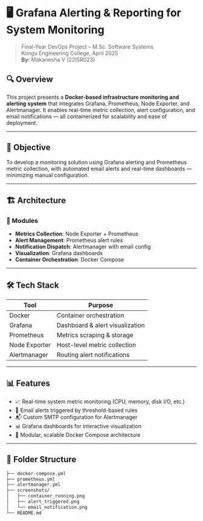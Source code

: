 # 🖥️ Grafana Alerting & Reporting for System Monitoring

> Final-Year DevOps Project – M.Sc. Software Systems  
> Kongu Engineering College, April 2025  
> **By:** Makanesha V (22ISR023)

## 🔍 Overview

This project presents a **Docker-based infrastructure monitoring and alerting system** that integrates Grafana, Prometheus, Node Exporter, and Alertmanager. It enables real-time metric collection, alert configuration, and email notifications — all containerized for scalability and ease of deployment.

---

## 🧠 Objective

To develop a monitoring solution using Grafana alerting and Prometheus metric collection, with automated email alerts and real-time dashboards — minimizing manual configuration.

---

## 🏗️ Architecture

### 🔧 Modules
- **Metrics Collection**: Node Exporter + Prometheus
- **Alert Management**: Prometheus alert rules
- **Notification Dispatch**: Alertmanager with email config
- **Visualization**: Grafana dashboards
- **Container Orchestration**: Docker Compose

---

## 🛠️ Tech Stack

| Tool         | Purpose                      |
|--------------|-------------------------------|
| Docker       | Container orchestration        |
| Grafana      | Dashboard & alert visualization |
| Prometheus   | Metrics scraping & storage     |
| Node Exporter| Host-level metric collection   |
| Alertmanager | Routing alert notifications    |

---

## 📊 Features

- 📈 Real-time system metric monitoring (CPU, memory, disk I/O, etc.)
- 🔔 Email alerts triggered by threshold-based rules
- 📬 Custom SMTP configuration for Alertmanager
- 📊 Grafana dashboards for interactive visualization
- 🧱 Modular, scalable Docker Compose architecture

---

## 📂 Folder Structure

```bash
├── docker-compose.yml
├── prometheus.yml
├── alertmanager.yml
├── screenshots/
│   ├── container_running.png
│   ├── alert_triggered.png
│   └── email_notification.png
└── README.md
